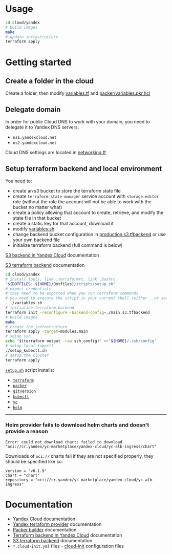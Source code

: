 # Usage

```bash
cd cloud/yandex
# build images
make
# update infrastructure
terraform apply
```

# Getting started

## Create a folder in the cloud

Create a folder, then modify [variables.tf][variables.tf] and
[packer/variables.pkr.hcl][packer-variables]

## Delegate domain

In order for public Cloud DNS to work with your domain, you need to delegate it to Yandex DNS servers:

- `ns1.yandexcloud.net`
- `ns2.yandexcloud.net`

Cloud DNS settings are located in [networking.tf][networking]

## Setup terraform backend and local environment

You need to:

- create an s3 bucket to store the terraform state file
- create `terraform-state-manager` service account with `storage.editor`
  role
  (without the role the account will not be able to work with the bucket no
  matter what)
- create a policy allowing that account to create, retrieve, and modify the
  state file in that bucket
- create a static key for that account, download it
- modify [variables.sh][variables.sh]
- change backend bucket configuration in [production.s3.tfbackend][backend]
  or use your own backend file
- initialize terraform backend (full command is below)

[S3 backend in Yandex Cloud][yandex-terraform-s3-backend] documentation

[S3 terraform backend][terraform-s3-backend] documentation

```bash
cd cloud/yandex
# install tools, link .terraformrc, link .bashrc
"${DOTFILES:-${HOME}/Dotfiles}/scripts/setup.sh"
# export credentials
# they need to be exported when you run terraform commands
# you need to execute the script in your current shell (either . or source)
. ./variables.sh
# initialize terraform backend
terraform init -reconfigure -backend-config=./main.s3.tfbackend
# build images
make
# create the infrastructure
terraform apply -target=modules.main
# setup ssh
echo "$(terraform output -raw ssh_config)" >>"${HOME}/.ssh/config"
# setup local kubectl
./setup_kubectl.sh
# setup the cluster
terraform apply
```

[`setup.sh`][setup.sh] script installs:

- [`terraform`][terraform]
- [`packer`][packer]
- [`gitversion`][gitversion]
- [`kubectl`][kubectl]
- [`yc`][yc]
- [`helm`][helm]

---

### Helm provider fails to download helm charts and doesn't provide a reason

```
Error: could not download chart: failed to download
"oci://cr.yandex/yc-marketplace/yandex-cloud/yc-alb-ingress/chart"
```

Downloads of `oci://` charts fail if they are not specified properly,
they should be specified like so:

```hcl
version = "v0.1.9"
chart = "chart"
repository = "oci://cr.yandex/yc-marketplace/yandex-cloud/yc-alb-ingress"
```

# Documentation

- [Yandex Cloud][yandex-cloud] documentation
- [Yandex terraform provider][yandex-terraform] documentation
- [Packer builder][yandex-packer] documentation
- [Terraform backend in Yandex Cloud][yandex-terraform-s3-backend]
  documentation
- [S3 terraform backend][terraform-s3-backend] documentation
- `*.cloud-init.yml` files - [cloud-init][cloud-init] configuration files

<!-- internal links -->

[networking]: ./cloud/yandex/modules/main/networking.tf
[setup.sh]: ./cloud/yandex/packer/setup.sh
[backend]: ./cloud/yandex/main.s3.tfbackend
[variables.sh]: ./cloud/yandex/variables.sh
[variables.tf]: ./cloud/yandex/variables.tf
[packer-variables]: ./cloud/yandex/packer/variables.pkr.hcl

<!-- external links -->

[github-pages]: https://docs.github.com/en/pages/configuring-a-custom-domain-for-your-github-pages-site/managing-a-custom-domain-for-your-github-pages-site
[cloud-init]: https://cloudinit.readthedocs.io/en/latest/topics/examples.html
[yandex-terraform]: https://registry.tfpla.net/providers/yandex-cloud/yandex/latest/docs
[yandex-packer]: https://developer.hashicorp.com/packer/plugins/builders/yandex
[yandex-cloud]: https://cloud.yandex.ru/docs/tutorials/infrastructure-management/terraform-quickstart
[yandex-terraform-s3-backend]: https://cloud.yandex.com/en-ru/docs/tutorials/infrastructure-management/terraform-state-storage#set-up-backend
[terraform-s3-backend]: https://developer.hashicorp.com/terraform/language/settings/backends/s3
[terraform]: https://www.terraform.io/
[helm]: https://helm.sh/
[yc]: https://cloud.yandex.com/en/docs/cli/quickstart
[kubectl]: https://kubernetes.io/docs/reference/kubectl/
[packer]: https://developer.hashicorp.com/packer/docs/intro
[gitversion]: https://gitversion.net

